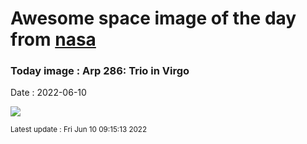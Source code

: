 
# Awesome space image of the day from [nasa](https://api.nasa.gov/)

### Today image : Arp 286: Trio in Virgo

Date : 2022-06-10


![](https://apod.nasa.gov/apod/image/2206/Arp286-202203-CDK24-FLIPL9000-LRGB_NicolasROLLAND_signature_LD1024.jpg)

<small>Latest update : Fri Jun 10 09:15:13 2022</small>


